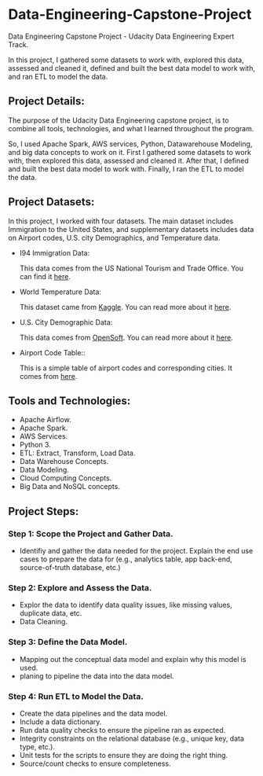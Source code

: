 # Data-Engineering-Capstone-Project
Data Engineering Capstone Project - Udacity Data Engineering Expert Track.

In this project, I gathered some datasets to work with, explored this data, assessed and cleaned it, defined and built the best data model to work with, and ran ETL to model the data.


## Project Details:

The purpose of the Udacity Data Engineering capstone project, is to combine all tools, technologies, and what I learned throughout the program.

So, I used Apache Spark, AWS services, Python, Datawarehouse Modeling, and big data concepts to work on it. First I gathered some datasets to work with, then explored this data, assessed and cleaned it. After that, I defined and built the best data model to work with. Finally, I ran the ETL to model the data.


## Project Datasets:

In this project, I worked with four datasets.
The main dataset includes Immigration to the United States, and supplementary datasets includes data on Airport codes, U.S. city Demographics, and Temperature data. 


- I94 Immigration Data:

  This data comes from the US National Tourism and Trade Office. You can find it [here](https://travel.trade.gov/research/reports/i94/historical/2016.html). 
  
- World Temperature Data:
  
  This dataset came from [Kaggle](https://www.kaggle.com/datasets). You can read more about it [here](https://www.kaggle.com/berkeleyearth/climate-change-earth-surface-temperature-data).
  
- U.S. City Demographic Data:

  This data comes from [OpenSoft](https://www.opensoft.pt/en/). You can read more about it [here](https://public.opendatasoft.com/explore/dataset/us-cities-demographics/export/).
  
- Airport Code Table::

  This is a simple table of airport codes and corresponding cities. It comes from [here](https://datahub.io/core/airport-codes#data).
    

## Tools and Technologies:

- Apache Airflow.
- Apache Spark.
- AWS Services.
- Python 3.
- ETL: Extract, Transform, Load Data.
- Data Warehouse Concepts.
- Data Modeling.
- Cloud Computing Concepts.
- Big Data and NoSQL concepts.


## Project Steps:

### Step 1: Scope the Project and Gather Data.

- Identifiy and gather the data needed for the project.
Explain the end use cases to prepare the data for (e.g., analytics table, app back-end, source-of-truth database, etc.)

### Step 2: Explore and Assess the Data.

- Explor the data to identify data quality issues, like missing values, duplicate data, etc.
- Data Cleaning.

### Step 3: Define the Data Model.

- Mapping out the conceptual data model and explain why this model is used.
- planing to pipeline the data into the data model.

### Step 4: Run ETL to Model the Data.

- Create the data pipelines and the data model.
- Include a data dictionary.
- Run data quality checks to ensure the pipeline ran as expected.
- Integrity constraints on the relational database (e.g., unique key, data type, etc.).
- Unit tests for the scripts to ensure they are doing the right thing.
- Source/count checks to ensure completeness.
